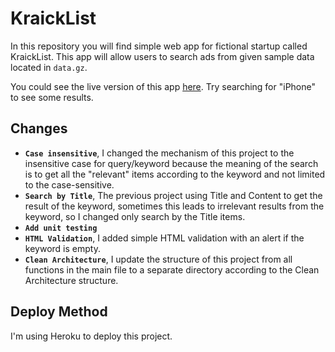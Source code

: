 # KraickList
In this repository you will find simple web app for fictional startup called KraickList. This app will allow users to search ads from given sample data located in `data.gz`.

You could see the live version of this app [here](https://serene-depths-66275.herokuapp.com/). Try searching for "iPhone" to see some results.

## Changes
- **`Case insensitive`**, I changed the mechanism of this project to the insensitive case for query/keyword because the
  meaning of the search is to get all the "relevant" items according to the keyword and not limited to the case-sensitive.
- **`Search by Title`**, The previous project using Title and Content to get the result of the keyword, sometimes this leads to irrelevant results from the keyword, so I changed only search by the Title items.
- **`Add unit testing`**
- **`HTML Validation`**, I added simple HTML validation with an alert if the keyword is empty.
- **`Clean Architecture`**, I update the structure of this project from all functions in the main file to a separate directory according to the Clean Architecture structure.


## Deploy Method

I'm using Heroku to deploy this project.
